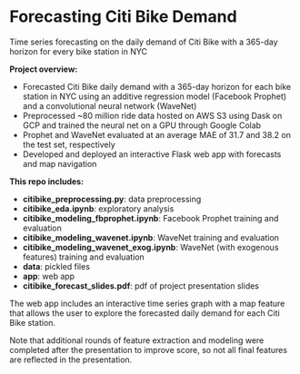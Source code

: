 # Forecasting Citi Bike Demand

Time series forecasting on the daily demand of Citi Bike with a 365-day horizon for every bike station in NYC

**Project overview:**
- Forecasted Citi Bike daily demand with a 365-day horizon for each bike station in NYC using an additive regression model (Facebook Prophet) and a convolutional neural network (WaveNet)
- Preprocessed ~80 million ride data hosted on AWS S3 using Dask on GCP and trained the neural net on a GPU through Google Colab
- Prophet and WaveNet evaluated at an average MAE of 31.7 and 38.2 on the test set, respectively
- Developed and deployed an interactive Flask web app with forecasts and map navigation

**This repo includes:**

- **citibike_preprocessing.py**: data preprocessing
- **citibike_eda.ipynb**: exploratory analysis
- **citibike_modeling_fbprophet.ipynb**: Facebook Prophet training and evaluation
- **citibike_modeling_wavenet.ipynb**: WaveNet training and evaluation
- **citibike_modeling_wavenet_exog.ipynb**: WaveNet (with exogenous features) training and evaluation
- **data**: pickled files
- **app**: web app
- **citibike_forecast_slides.pdf**: pdf of project presentation slides

The web app includes an interactive time series graph with a map feature that allows the user to explore the forecasted daily demand for each Citi Bike station.

Note that additional rounds of feature extraction and modeling were completed after the presentation to improve score, so not all final features are reflected in the presentation.
